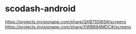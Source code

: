 # scodash-android

https://projects.invisionapp.com/share/QXB7S5I6S#/screens  
https://projects.invisionapp.com/share/XWB694MDC#/screens  
